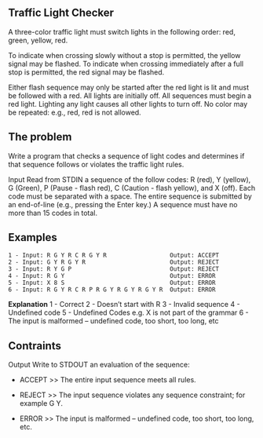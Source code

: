 ## Traffic Light Checker

A three-color traffic light must switch lights in the following order: red, green, yellow, red.

To indicate when crossing slowly without a stop is permitted, the yellow signal may be flashed. To indicate when crossing immediately after a full stop is permitted, the red signal may be flashed.

Either flash sequence may only be started after the red light is lit and must be followed with a red. All lights are initially off. All sequences must begin a red light. Lighting any light causes all other lights to turn off. No color may be repeated: e.g., red, red is not allowed.

## The problem

Write a program that checks a sequence of light codes and determines if that sequence follows or violates the traffic light rules.

Input Read from STDIN a sequence of the follow codes: R (red), Y (yellow), G (Green), P (Pause - flash red), C (Caution - flash yellow), and X (off). Each code must be separated with a space. The entire sequence is submitted by an end-of-line (e.g., pressing the Enter key.) A sequence must have no more than 15 codes in total.

## Examples

```text
1 - Input: R G Y R C R G Y R                  Output: ACCEPT
2 - Input: G Y R G Y R                        Output: REJECT
3 - Input: R Y G P                            Output: REJECT
4 - Input: R G Y                              Output: ERROR
5 - Input: X 8 S                              Output: ERROR
6 - Input: R G Y R C R P R G Y R G Y R G Y R  Output: ERROR
```

**Explanation**
1 - Correct
2 - Doesn’t start with R
3 - Invalid sequence
4 - Undefined code
5 - Undefined Codes e.g. X is not part of the grammar
6 - The input is malformed – undefined code, too short, too long, etc

## Contraints

Output Write to STDOUT an evaluation of the sequence:

- ACCEPT >> The entire input sequence meets all rules.

- REJECT >> The input sequence violates any sequence constraint; for example G Y.

- ERROR >> The input is malformed – undefined code, too short, too long, etc.
